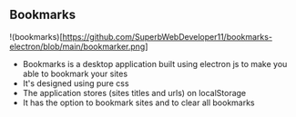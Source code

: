 ## Bookmarks

!(bookmarks)[https://github.com/SuperbWebDeveloper11/bookmarks-electron/blob/main/bookmarker.png]

- Bookmarks is a desktop application built using electron js to make you able to bookmark your sites
- It's designed using pure css
- The application stores (sites titles and urls) on localStorage
- It has the option to bookmark sites and to clear all bookmarks
